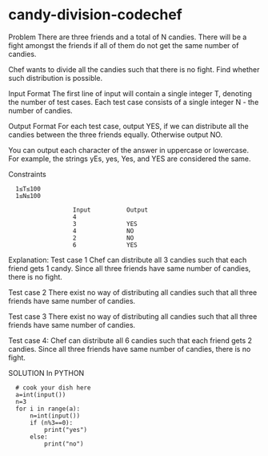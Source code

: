 # candy-division-codechef

Problem
There are three friends and a total of N candies.
There will be a fight amongst the friends if all of them do not get the same number of candies.

Chef wants to divide all the candies such that there is no fight. Find whether such distribution is possible.

Input Format
The first line of input will contain a single integer T, denoting the number of test cases.
Each test case consists of a single integer N - the number of candies.

Output Format
For each test case, output YES, if we can distribute all the candies between the three friends equally. Otherwise output NO.

You can output each character of the answer in uppercase or lowercase. For example, the strings yEs, yes, Yes, and YES are considered the same.

Constraints

      1≤T≤100
      1≤N≤100

                      Input          Output
                      4                                
                      3              YES
                      4              NO
                      2              NO
                      6              YES



Explanation:
Test case 1
Chef can distribute all 3 candies such that each friend gets 1 candy. Since all three friends have same number of candies, there is no fight.

Test case 2
There exist no way of distributing all candies such that all three friends have same number of candies.

Test case 3
There exist no way of distributing all candies such that all three friends have same number of candies.

Test case 4:
Chef can distribute all 6 candies such that each friend gets 2 candies. Since all three friends have same number of candies, there is no fight.



SOLUTION  In PYTHON

      # cook your dish here
      a=int(input())
      n=3
      for i in range(a):
          n=int(input())
          if (n%3==0):
              print("yes")
          else:
              print("no")

